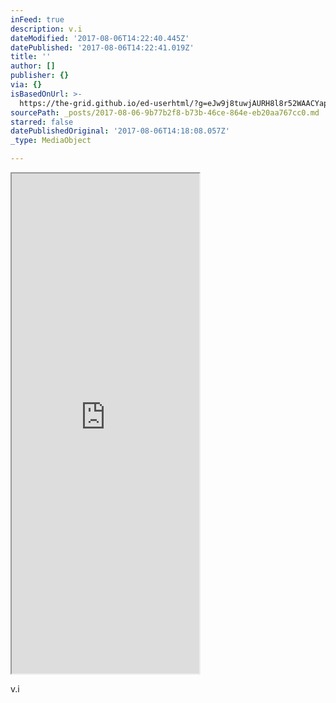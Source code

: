 ```yaml
---
inFeed: true
description: v.i
dateModified: '2017-08-06T14:22:40.445Z'
datePublished: '2017-08-06T14:22:41.019Z'
title: ''
author: []
publisher: {}
via: {}
isBasedOnUrl: >-
  https://the-grid.github.io/ed-userhtml/?g=eJw9j8tuwjAURH8l8r52WAACYapuECjhEbFAeINC7vUj4BhuDKj9emiBLs9oZjQzcppKj0lLlWQ2xlM7FAJC1XITgjkir4IXOpBvBQgUncnX7FTka31Q53lolos6V2o10MoA7FRGdSfrLa-bn-L7qLtTOz2vG1If20JcHd5-az7R7xEAQUa6IEtuDqKVrN9LWWLRGRsl66YP-Ju1DwRIkj3Yl2Rc87b8C698ysZ5KME1hnM-Es9T4ztV5UuD
sourcePath: _posts/2017-08-06-9b77b2f8-b73b-46ce-864e-eb20aa767cc0.md
starred: false
datePublishedOriginal: '2017-08-06T14:18:08.057Z'
_type: MediaObject

---
```

<iframe src="https://the-grid.github.io/ed-userhtml/?g=eJw9j8sOAUEURH9l0nvdLBBiiI0Q4zGxEL2RMff2Az3NnUb4euO5PJWqSlXPKsocRiXlMTMhnMquEODzkmvv9RF57p1QnlwpQKBojIaTU5qs1EGeZ75YzPeJlMuOkhpgK6e0b0xbi-v6kd6Pqjk24_OqIFnbpOJq8faqGaDbIQBCHOiCLLpZCCZm7VadRQatNqGCTgXvWTtPgBSzil1G2hY_y1_45uusn_gMbKE55z3xOdV_Alj_S44" height="800" style=""></iframe>

v.i